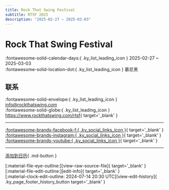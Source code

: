 ```yaml
---
title: Rock That Swing Festival
subtitle: RTSF 2025
description: "2025-02-27 ~ 2025-03-03"
---
```


# Rock That Swing Festival 

:fontawesome-solid-calendar-days:{ .ky_list_leading_icon } 2025-02-27 ~ 2025-03-03  
:fontawesome-solid-location-dot:{ .ky_list_leading_icon } 慕尼黑  

## 联系

:fontawesome-solid-envelope:{ .ky_list_leading_icon } <info@rockthatswing.com>  
:fontawesome-solid-globe:{ .ky_list_leading_icon } <https://www.rockthatswing.com/rtsf>{ target='_blank' }  

---

 [:fontawesome-brands-facebook-f:{ .ky_social_links_icon }](https://www.facebook.com/RockThatSwingFestival){ target='_blank' } [:fontawesome-brands-instagram:{ .ky_social_links_icon }](https://instagram.com/rockthatswing){ target='_blank' } [:fontawesome-brands-youtube:{ .ky_social_links_icon }](https://youtube.com/@RockThatSwing){ target='_blank' }

---

[添加到日历](https://swing.news/ics/zh-Hans/2025/de/rock-that-swing-festival-2025.ics){ .md-button }

<div class="ky_page_footer" markdown>
<div class="ky_page_footer_trailing" markdown="span">
[:material-file-eye-outline:][view-raw-source-file]{ target='_blank' }
[:material-file-edit-outline:][edit-info]{ target='_blank' }
</div>
<div class="ky_page_footer_leading" markdown="span">
[:material-clock-edit-outline: 2024-07-14 20:30 UTC][view-edit-history]{ .ky_page_footer_history_button target='_blank' }
</div>
</div>

[view-raw-source-file]: https://github.com/swingdance/events/blob/main/2025/de/rock-that-swing-festival-2025.json "查看原始源文件"
[edit-info]: https://github.com/swingdance/events/issues/new?assignees=&labels=update+event&projects=&template=03-update_entity.yml&title=%5B2025%2Fde%5D%20Rock%20That%20Swing%20Festival&region=de&year=2025&id=rock-that-swing-festival-2025&name=Rock%20That%20Swing%20Festival&org_id= "编辑信息"

[view-edit-history]: https://github.com/swingdance/events/commits/main/2025/de/rock-that-swing-festival-2025.json "查看编辑历史"
